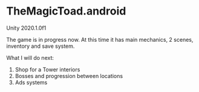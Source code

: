 # TheMagicToad.android
Unity 2020.1.0f1

The game is in progress now.
At this time it has main mechanics, 2 scenes, inventory and save system.

What I will do next:
1) Shop for a Tower interiors
2) Bosses and progression between locations
3) Ads systems
